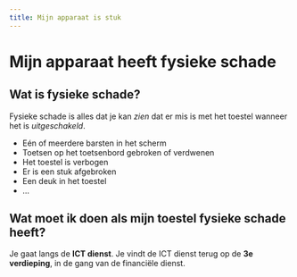 ```yaml
---
title: Mijn apparaat is stuk
---
```


# Mijn apparaat heeft fysieke schade

## Wat is fysieke schade?

Fysieke schade is alles dat je kan *zien* dat er mis is met het toestel wanneer het is *uitgeschakeld*.

 - Eén of meerdere barsten in het scherm
 - Toetsen op het toetsenbord gebroken of verdwenen
 - Het toestel is verbogen
 - Er is een stuk afgebroken
 - Een deuk in het toestel
 - ...

## Wat moet ik doen als mijn toestel fysieke schade heeft?

Je gaat langs de **ICT dienst**. Je vindt de ICT dienst terug op de **3e verdieping**, in de gang van de financiële dienst.